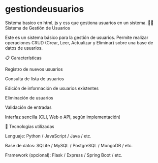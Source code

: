 # gestiondeusuarios
Sistema basico en html, js y css que gestiona usuarios en un sistema.
🧑‍💼 Sistema de Gestión de Usuarios

Este es un sistema básico para la gestión de usuarios. Permite realizar operaciones CRUD (Crear, Leer, Actualizar y Eliminar) sobre una base de datos de usuarios.

📋 Características

Registro de nuevos usuarios

Consulta de lista de usuarios

Edición de información de usuarios existentes

Eliminación de usuarios

Validación de entradas

Interfaz sencilla (CLI, Web o API, según implementación)


🚀 Tecnologías utilizadas

Lenguaje: Python / JavaScript / Java / etc.

Base de datos: SQLite / MySQL / PostgreSQL / MongoDB / etc.

Framework (opcional): Flask / Express / Spring Boot / etc.
